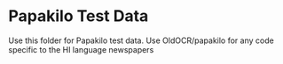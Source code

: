 # Papakilo Test Data

Use this folder for Papakilo test data.  Use OldOCR/papakilo for any 
code specific to the HI language newspapers
